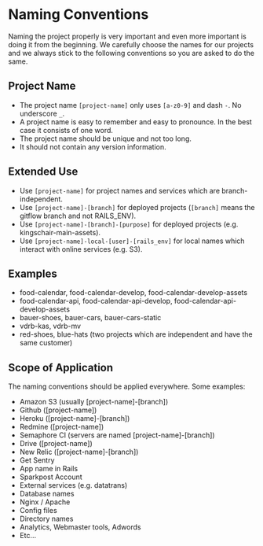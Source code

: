 # Naming Conventions

Naming the project properly is very important and even more important is doing it from the beginning.
We carefully choose the names for our projects and we always stick to the following conventions so you are
asked to do the same.

## Project Name

* The project name `[project-name]` only uses `[a-z0-9]` and dash `-`. No underscore `_`.
* A project name is easy to remember and easy to pronounce. In the best case it consists of one word.
* The project name should be unique and not too long.
* It should not contain any version information.

## Extended Use

* Use `[project-name]` for project names and services which are branch-independent.
* Use `[project-name]-[branch]` for deployed projects (`[branch]` means the gitflow branch and not RAILS_ENV).
* Use `[project-name]-[branch]-[purpose]` for deployed projects (e.g. kingschair-main-assets).
* Use `[project-name]-local-[user]-[rails_env]` for local names which interact with online services (e.g. S3).

## Examples

* food-calendar, food-calendar-develop, food-calendar-develop-assets
* food-calendar-api, food-calendar-api-develop, food-calendar-api-develop-assets
* bauer-shoes, bauer-cars, bauer-cars-static
* vdrb-kas, vdrb-mv
* red-shoes, blue-hats (two projects which are independent and have the same customer)

## Scope of Application

The naming conventions should be applied everywhere. Some examples:

* Amazon S3 (usually [project-name]-[branch])
* Github ([project-name])
* Heroku ([project-name]-[branch])
* Redmine ([project-name])
* Semaphore CI (servers are named [project-name]-[branch])
* Drive ([project-name])
* New Relic ([project-name]-[branch])
* Get Sentry
* App name in Rails
* Sparkpost Account
* External services (e.g. datatrans)
* Database names
* Nginx / Apache
* Config files
* Directory names
* Analytics, Webmaster tools, Adwords
* Etc…
